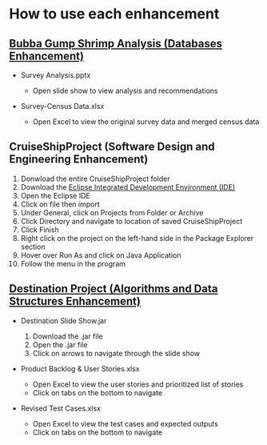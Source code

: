 # How to use each enhancement

## [Bubba Gump Shrimp Analysis (Databases Enhancement)](https://github.com/sacruffnex/CS_Capstone/tree/main/Bubba%20Gump%20Shrimp%20Company%20Analysis)

- Survey Analysis.pptx
    - Open slide show to view analysis and recommendations

- Survey-Census Data.xlsx
    - Open Excel to view the original survey data and merged census data

## CruiseShipProject (Software Design and Engineering Enhancement)

1. Donwload the entire CruiseShipProject folder
2. Download the [Eclipse Integrated Development Environment (IDE)](https://www.eclipse.org/)
3. Open the Eclipse IDE
4. Click on file then import
5. Under General, click on Projects from Folder or Archive
6. Click Directory and navigate to location of saved CruiseShipProject
7. Click Finish
8. Right click on the project on the left-hand side in the Package Explorer section
9. Hover over Run As and click on Java Application
10. Follow the menu in the program

## [Destination Project (Algorithms and Data Structures Enhancement)](https://github.com/sacruffnex/CS_Capstone/tree/main/Destination%20Project)

- Destination Slide Show.jar
    1. Download the .jar file
    2. Open the .jar file
    3. Click on arrows to navigate through the slide show

- Product Backlog & User Stories.xlsx
    - Open Excel to view the user stories and prioritized list of stories
    - Click on tabs on the bottom to navigate

- Revised Test Cases.xlsx
    - Open Excel to view the test cases and expected outputs
    - Click on tabs on the bottom to navigate
